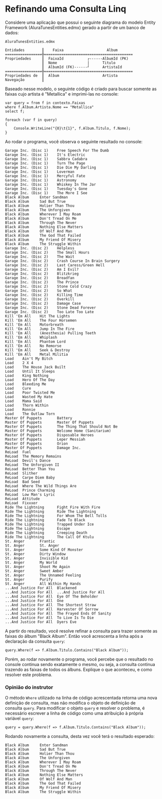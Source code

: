 ﻿Refinando uma Consulta Linq
=============================

Considere uma aplicação que possui o seguinte diagrama do modelo Entity Framework (AluraTunesEntities.edmx) gerado a partir de um banco de dados:

```
AluraTunesEntities.edmx

Entidades        ║    Faixa                    Album
=================╬=========================================
Propriedades     ║  FaixaId           ┌------AlbumId (PK)
                 ║  Nome              |      Titulo
                 ║  AlbumId (FK)------┘      ArtistaId
=================╬=========================================
Propriedades de  ║  Album                    Artista
Navegação        ║
```

Baseado nesse modelo, o seguinte código é criado para buscar somente as faixas cujo artista é "Metallica" e imprimi-las no console:

```
var query = from f in contexto.Faixas
where f.Album.Artista.Nome == "Metallica"
select f;

foreach (var f in query)
{
    Console.WriteLine("{0}\t{1}", f.Album.Titulo, f.Nome);
}
```

Ao rodar o programa, você observa o seguinte resultado no console:

```
Garage Inc. (Disc 1)    Free Speech For The Dumb
Garage Inc. (Disc 1)    It's Electric
Garage Inc. (Disc 1)    Sabbra Cadabra
Garage Inc. (Disc 1)    Turn The Page
Garage Inc. (Disc 1)    Die Die My Darling
Garage Inc. (Disc 1)    Loverman
Garage Inc. (Disc 1)    Mercyful Fate
Garage Inc. (Disc 1)    Astronomy
Garage Inc. (Disc 1)    Whiskey In The Jar
Garage Inc. (Disc 1)    Tuesday's Gone
Garage Inc. (Disc 1)    The More I See
Black Album     Enter Sandman
Black Album     Sad But True
Black Album     Holier Than Thou
Black Album     The Unforgiven
Black Album     Wherever I May Roam
Black Album     Don't Tread On Me
Black Album     Through The Never
Black Album     Nothing Else Matters
Black Album     Of Wolf And Man
Black Album     The God That Failed
Black Album     My Friend Of Misery
Black Album     The Struggle Within
Garage Inc. (Disc 2)    Helpless
Garage Inc. (Disc 2)    The Small Hours
Garage Inc. (Disc 2)    The Wait
Garage Inc. (Disc 2)    Crash Course In Brain Surgery
Garage Inc. (Disc 2)    Last Caress/Green Hell
Garage Inc. (Disc 2)    Am I Evil?
Garage Inc. (Disc 2)    Blitzkrieg
Garage Inc. (Disc 2)    Breadfan
Garage Inc. (Disc 2)    The Prince
Garage Inc. (Disc 2)    Stone Cold Crazy
Garage Inc. (Disc 2)    So What
Garage Inc. (Disc 2)    Killing Time
Garage Inc. (Disc 2)    Overkill
Garage Inc. (Disc 2)    Damage Case
Garage Inc. (Disc 2)    Stone Dead Forever
Garage Inc. (Disc 2)    Too Late Too Late
Kill 'Em All    Hit The Lights
Kill 'Em All    The Four Horsemen
Kill 'Em All    Motorbreath
Kill 'Em All    Jump In The Fire
Kill 'Em All    (Anesthesia) Pulling Teeth
Kill 'Em All    Whiplash
Kill 'Em All    Phantom Lord
Kill 'Em All    No Remorse
Kill 'Em All    Seek & Destroy
Kill 'Em All    Metal Militia
Load    Ain't My Bitch
Load    2 X 4
Load    The House Jack Built
Load    Until It Sleeps
Load    King Nothing
Load    Hero Of The Day
Load    Bleeding Me
Load    Cure
Load    Poor Twisted Me
Load    Wasted My Hate
Load    Mama Said
Load    Thorn Within
Load    Ronnie
Load    The Outlaw Torn
Master Of Puppets       Battery
Master Of Puppets       Master Of Puppets
Master Of Puppets       The Thing That Should Not Be
Master Of Puppets       Welcome Home (Sanitarium)
Master Of Puppets       Disposable Heroes
Master Of Puppets       Leper Messiah
Master Of Puppets       Orion
Master Of Puppets       Damage Inc.
ReLoad  Fuel
ReLoad  The Memory Remains
ReLoad  Devil's Dance
ReLoad  The Unforgiven II
ReLoad  Better Than You
ReLoad  Slither
ReLoad  Carpe Diem Baby
ReLoad  Bad Seed
ReLoad  Where The Wild Things Are
ReLoad  Prince Charming
ReLoad  Low Man's Lyric
ReLoad  Attitude
ReLoad  Fixxxer
Ride The Lightning      Fight Fire With Fire
Ride The Lightning      Ride The Lightning
Ride The Lightning      For Whom The Bell Tolls
Ride The Lightning      Fade To Black
Ride The Lightning      Trapped Under Ice
Ride The Lightning      Escape
Ride The Lightning      Creeping Death
Ride The Lightning      The Call Of Ktulu
St. Anger       Frantic
St. Anger       St. Anger
St. Anger       Some Kind Of Monster
St. Anger       Dirty Window
St. Anger       Invisible Kid
St. Anger       My World
St. Anger       Shoot Me Again
St. Anger       Sweet Amber
St. Anger       The Unnamed Feeling
St. Anger       Purify
St. Anger       All Within My Hands
...And Justice For All  Blackened
...And Justice For All  ...And Justice For All
...And Justice For All  Eye Of The Beholder
...And Justice For All  One
...And Justice For All  The Shortest Straw
...And Justice For All  Harvester Of Sorrow
...And Justice For All  The Frayed Ends Of Sanity
...And Justice For All  To Live Is To Die
...And Justice For All  Dyers Eve
```

A partir do resultado, você resolve refinar a consulta para trazer somente as faixas do álbum "Black Album". Então você acrescenta a linha após a declaração da consulta `query`:

```
query.Where(f => f.Album.Titulo.Contains("Black Album"));
```

Porém, ao rodar novamente o programa, você percebe que o resultado no console continua sendo exatamente o mesmo, ou seja, a consulta continua trazendo as faixas de todos os álbuns. Explique o que aconteceu, e como resolver este problema.

### Opinião do instrutor

O método `Where` utilizado na linha de código acrescentada retorna uma nova definição de consulta, mas não modifica o objeto de definição de consulta `query`. Para modificar o objeto `query` e resolver o problema, é necessário escrever a linha de código como uma atribuição à própria variável `query`:

```
query = query.Where(f => f.Album.Titulo.Contains("Black Album"));
```

Rodando novamente a consulta, desta vez você terá o resultado esperado:

```
Black Album     Enter Sandman
Black Album     Sad But True
Black Album     Holier Than Thou
Black Album     The Unforgiven
Black Album     Wherever I May Roam
Black Album     Don't Tread On Me
Black Album     Through The Never
Black Album     Nothing Else Matters
Black Album     Of Wolf And Man
Black Album     The God That Failed
Black Album     My Friend Of Misery
Black Album     The Struggle Within
```